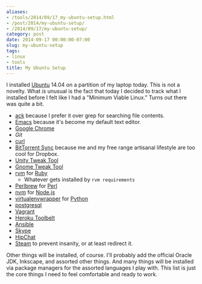 ```yaml
---
aliases:
- /tools/2014/09/17_my-ubuntu-setup.html
- /post/2014/my-ubuntu-setup/
- /2014/09/17/my-ubuntu-setup/
category: post
date: 2014-09-17 00:00:00-07:00
slug: my-ubuntu-setup
tags:
- linux
- tools
title: My Ubuntu Setup
---
```


I installed [Ubuntu](http://ubuntu.com) 14.04 on a partition of my laptop today. This is not a novelty. What *is* unusual is the fact that today I decided to track what I installed before I felt like I had a "Minimum Viable Linux." Turns out there was quite a bit.

<!--more-->

* [ack](http://beyondgrep.com/) because I prefer it over grep for searching file contents.
* [Emacs](../../../card/Emacs.md) because it's become my default text editor.
* [Google Chrome](https://chrome.google.com)
* *Git*
* [curl](http://curl.haxx.se/)
* [BitTorrent Sync](http://getsync.com/) because me and my free range artisanal lifestyle are too cool for Dropbox.
* [Unity Tweak Tool](https://apps.ubuntu.com/cat/applications/unity-tweak-tool/)
* [Gnome Tweak Tool](https://apps.ubuntu.com/cat/applications/gnome-tweak-tool/)
* [rvm](http://rvm.io) for [Ruby](../../../card/Ruby.md)
  * Whatever gets installed by `rvm requirements`
* [Perlbrew](http://perlbrew.pl) for [Perl](../../../card/Perl.md)
* [nvm](https://github.com/creationix/nvm) for [Node.js](../../../card/Node.js.md)
* [virtualenvwrapper](http://virtualenvwrapper.readthedocs.org/en/latest/) for [Python](../../../card/Python.md)
* [postgresql](http://www.postgresql.org/)
* [Vagrant](http://www.vagrantup.com/)
* [Heroku Toolbelt](https://devcenter.heroku.com/articles/getting-started-with-ruby#set-up)
* [Ansible](http://www.ansible.com/home)
* [Skype](http://www.skype.com/en/)
* [HipChat](https://www.hipchat.com/)
* [Steam](http://store.steampowered.com/) to prevent insanity, or at least redirect it.

Other things will be installed, of course. I'll probably add the official Oracle JDK, Inkscape, and assorted other things. And many things will be installed via package managers for the assorted languages I play with. This list is just the core things I need to feel comfortable and ready to work.
